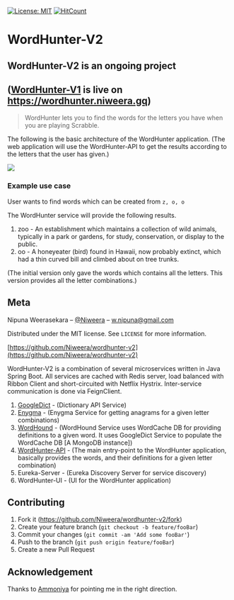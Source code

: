[![License: MIT](https://img.shields.io/badge/License-MIT-yellow.svg)](https://opensource.org/licenses/MIT)
[![HitCount](http://hits.dwyl.io/Niweera/wordhunter-v2.svg)](http://hits.dwyl.io/Niweera/wordhunter-v2)

# WordHunter-V2

## WordHunter-V2 is an ongoing project

## ([WordHunter-V1](https://github.com/Niweera/wordhunter) is live on https://wordhunter.niweera.gq)

> WordHunter lets you to find the words for the letters you have when you are playing Scrabble.

The following is the basic architecture of the WordHunter application. (The web application will use the WordHunter-API to get the results according to the letters that the user has given.)

![](https://i.imgur.com/jp5mcq2.jpg)

### Example use case

User wants to find words which can be created from `z, o, o`

The WordHunter service will provide the following results.

1. zoo - An establishment which maintains a collection of wild animals, typically in a park or gardens, for study, conservation, or display to the public.
2. oo - A honeyeater (bird) found in Hawaii, now probably extinct, which had a thin curved bill and climbed about on tree trunks.

(The initial version only gave the words which contains all the letters. This version provides all the letter combinations.)

## Meta

Nipuna Weerasekara – [@Niweera](https://twitter.com/Niweera) – w.nipuna@gmail.com

Distributed under the MIT license. See `LICENSE` for more information.

[https://github.com/Niweera/wordhunter-v2](https://github.com/Niweera/wordhunter-v2)

WordHunter-V2 is a combination of several microservices written in Java Spring Boot.
All services are cached with Redis server, load balanced with Ribbon Client and short-circuited with Netflix Hystrix. Inter-service communication is done via FeignClient.

1. [GoogleDict](https://googledict.herokuapp.com/) - (Dictionary API Service)
2. [Enygma](https://enygma.herokuapp.com/) - (Enygma Service for getting anagrams for a given letter combinations)
3. [WordHound](https://wordhound.herokuapp.com/) - (WordHound Service uses WordCache DB for providing definitions to a given word. It uses GoogleDict Service to populate the WordCache DB [A MongoDB instance])
4. [WordHunter-API](https://wordhunter-api.herokuapp.com/) - (The main entry-point to the WordHunter application, basically provides the words, and their definitions for a given letter combination)
5. Eureka-Server - (Eureka Discovery Server for service discovery)
6. WordHunter-UI - (UI for the WordHunter application)

## Contributing

1. Fork it (<https://github.com/Niweera/wordhunter-v2/fork>)
2. Create your feature branch (`git checkout -b feature/fooBar`)
3. Commit your changes (`git commit -am 'Add some fooBar'`)
4. Push to the branch (`git push origin feature/fooBar`)
5. Create a new Pull Request

<!-- Markdown link & img dfn's -->

[npm-image]: https://img.shields.io/npm/v/datadog-metrics.svg?style=flat-square
[npm-url]: https://npmjs.org/package/datadog-metrics
[npm-downloads]: https://img.shields.io/npm/dm/datadog-metrics.svg?style=flat-square
[travis-image]: https://img.shields.io/travis/dbader/node-datadog-metrics/master.svg?style=flat-square
[travis-url]: https://travis-ci.org/dbader/node-datadog-metrics
[wiki]: https://github.com/yourname/yourproject/wiki

## Acknowledgement

Thanks to [Ammoniya](https://github.com/Ammoniya) for pointing me in the right direction.
